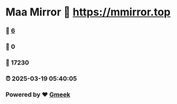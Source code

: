 # Maa Mirror :link: https://mmirror.top 
### :page_facing_up: [6](https://mmirror.top/tag.html) 
### :speech_balloon: 0 
### :hibiscus: 17230 
### :alarm_clock: 2025-03-19 05:40:05 
### Powered by :heart: [Gmeek](https://github.com/Meekdai/Gmeek)
